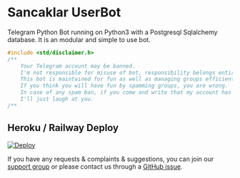 Sancaklar UserBot
==
Telegram Python Bot running on Python3 with a Postgresql Sqlalchemy database. It is an modular and simple to use bot.

```c
#include <std/disclaimer.h>
/**
    Your Telegram account may be banned.
    I'm not responsible for misuse of bot, responsibility belongs entirely to user.
    This bot is maintained for fun as well as managing groups efficiently.
    If you think you will have fun by spamming groups, you are wrong.
    In case of any spam ban, if you come and write that my account has been banned,
    I'll just laugh at you.
/**
```

## Heroku / Railway Deploy
[![Deploy](https://www.herokucdn.com/deploy/button.svg)](https://heroku.com/deploy?template=https://github.com/SancaklarMedias/SancaklarUsersBot)

If you have any requests & complaints & suggestions, you can join our [support group](https://t.me/SancaklarUsersSupport) or please contact us through a [GitHub issue](https://github.com/TeamDerUntergang/Telegram-SancaklarUserBot/issues).

